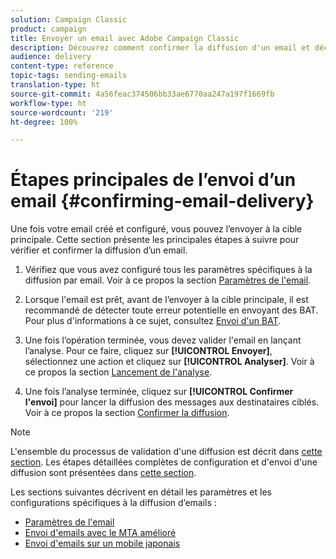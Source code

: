```yaml
---
solution: Campaign Classic
product: campaign
title: Envoyer un email avec Adobe Campaign Classic
description: Découvrez comment confirmer la diffusion d'un email et découvrez les spécificités de la diffusion d'emails.
audience: delivery
content-type: reference
topic-tags: sending-emails
translation-type: ht
source-git-commit: 4a56feac374506bb33ae6770aa247a197f1669fb
workflow-type: ht
source-wordcount: '219'
ht-degree: 100%

---
```



# Étapes principales de l’envoi d’un email {#confirming-email-delivery}

Une fois votre email créé et configuré, vous pouvez l’envoyer à la cible principale. Cette section présente les principales étapes à suivre pour vérifier et confirmer la diffusion d’un email.

1. Vérifiez que vous avez configuré tous les paramètres spécifiques à la diffusion par email. Voir à ce propos la section [Paramètres de l&#39;email](../../delivery/using/email-parameters.md).
1. Lorsque l&#39;email est prêt, avant de l’envoyer à la cible principale, il est recommandé de détecter toute erreur potentielle en envoyant des BAT. Pour plus d&#39;informations à ce sujet, consultez [Envoi d&#39;un BAT](../../delivery/using/steps-validating-the-delivery.md#sending-a-proof).

1. Une fois l’opération terminée, vous devez valider l&#39;email en lançant l’analyse. Pour ce faire, cliquez sur **[!UICONTROL Envoyer]**, sélectionnez une action et cliquez sur **[!UICONTROL Analyser]**. Voir à ce propos la section [Lancement de l&#39;analyse](../../delivery/using/steps-validating-the-delivery.md#analyzing-the-delivery).

1. Une fois l’analyse terminée, cliquez sur **[!UICONTROL Confirmer l&#39;envoi]** pour lancer la diffusion des messages aux destinataires ciblés. Voir à ce propos la section [Confirmer la diffusion](../../delivery/using/steps-sending-the-delivery.md#confirming-delivery).

   <!--Add screenshot with analysis done and Confirm delivery button activated.-->

>[!NOTE]
>
>L&#39;ensemble du processus de validation d&#39;une diffusion est décrit dans [cette section](../../delivery/using/steps-validating-the-delivery.md). Les étapes détaillées complètes de configuration et d&#39;envoi d&#39;une diffusion sont présentées dans [cette section](../../delivery/using/steps-sending-the-delivery.md).

Les sections suivantes décrivent en détail les paramètres et les configurations spécifiques à la diffusion d’emails :
<!--* [Generating the mirror page](../../delivery/using/generating-mirror-page.md)
* [Email BCC](../../delivery/using/email-bcc.md)-->
* [Paramètres de l&#39;email](../../delivery/using/email-parameters.md)
* [Envoi d&#39;emails avec le MTA amélioré](../../delivery/using/sending-with-enhanced-mta.md)
* [Envoi d&#39;emails sur un mobile japonais](../../delivery/using/sending-emails-on-japanese-mobiles.md)
